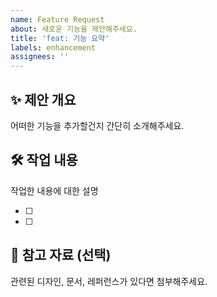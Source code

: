 ```yaml
---
name: Feature Request
about: 새로운 기능을 제안해주세요.
title: 'feat: 기능 요약'
labels: enhancement
assignees: ''
---
```


## ✨ 제안 개요

어떠한 기능을 추가할건지 간단히 소개해주세요.

## 🛠 작업 내용

작업한 내용에 대한 설명

- [ ]
- [ ]

## 📌 참고 자료 (선택)

관련된 디자인, 문서, 레퍼런스가 있다면 첨부해주세요.
